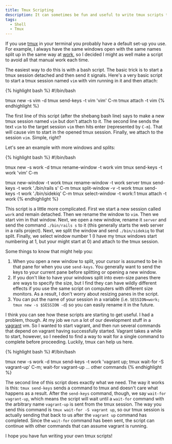 ```yaml
---
title: Tmux Scripting
description: It can sometimes be fun and useful to write tmux scripts that get everything you need running at once. Peter gives you some tips on how to write scripts for tmux.
tags:
  - Shell
  - Tmux
---
```


If you use [tmux](https://tmux.github.io/) in your terminal you probably have a default set-up you use. For example, I always have the same windows open with the same names split up in the same way at [work](https://reverb.com), so I decided I might as well make a script to avoid all that manual work each time.

The easiest way to do this is with a bash script. The basic trick is to start a tmux session detached and then send it signals. Here's a very basic script to start a tmux session named `vim` with vim running in it and then attach:

{% highlight bash %}
#!/bin/bash

tmux new -s vim -d
tmux send-keys -t vim 'vim' C-m
tmux attach -t vim
{% endhighlight %}

The first line of this script (after the shebang bash line) says to make a new tmux session named `vim` but don't attach to it. The second line sends the text `vim` to the target session `vim` then hits enter (represented by `C-m`). That will cause vim to start in the opened tmux session. Finally, we attach to the session `vim`. Simple, right?

Let's see an example with more windows and splits:

{% highlight bash %}
#!/bin/bash

tmux new -s work -d
tmux rename-window -t work vim
tmux send-keys -t work 'vim' C-m

tmux new-window -t work
tmux rename-window -t work server
tmux send-keys -t work './bin/rails s' C-m
tmux split-window -v -t work
tmux send-keys -t work './bin/sidekiq' C-m
tmux select-window -t work:1
tmux attach -t work
{% endhighlight %}

This script is a little more complicated. First we start a new session called `work` and remain detached. Then we rename the window to `vim`. Then we start vim in that window. Next, we open a new window, rename it `server` and send the command `./bin/rails s` to it (this generally starts the web server in a rails project). Next, we split the window and send `./bin/sidekiq` to that split. Finally, we select window number 1 (I have my tmux windows start numbering at 1, but your might start at 0) and attach to the tmux session.

Some things to know that might help you:

1. When you open a new window to split, your cursor is assumed to be in that pane for when you use `send-keys`. You generally want to send the keys to your current pane before splitting or opening a new window.
2. If you don't like to have your windows split into even-size panes there are ways to specify the size, but I find they can have wildly different effects if you use the same script on computers with different size monitors. As a result, I don't worry about resizing panes in the script.
3. You can put the name of your session in a variable (i.e. `SESSION=work; tmux new -s $SESSION -d`) so you can easily rename it in the future.

I think you can see how these scripts are starting to get useful. I had a problem, though. At my job we run a lot of our development stuff in a [vagrant](https://www.vagrantup.com/) vm. So I wanted to start vagrant, and then run several commands that depend on vagrant having successfully started. Vagrant takes a while to start, however, so I needed to find a way to wait for a single command to complete before proceeding. Luckily, tmux can help us here.

{% highlight bash %}
#!/bin/bash

tmux new -s work -d
tmux send-keys -t work 'vagrant up; tmux wait-for -S vagrant-up' C-m\; wait-for vagrant-up
... other commands
{% endhighlight %}

The second line of this script does exactly what we need. The way it works is this: `tmux send-keys` sends a command to tmux and doesn't care what happens as a result. After the `send-keys` command, though, we say `wait-for vagrant-up`, which means the script will wait until a `wait-for` command with the arbitrary name `vagrant-up` is sent from the tmux session. The way you send this command is `tmux wait-for -S vagrant up`, so our tmux session is actually sending that back to us after the `vagrant up` command has completed. Since the `wait-for` command has been sent, the script can continue with other commands that can assume vagrant is running.

I hope you have fun writing your own tmux scripts!

